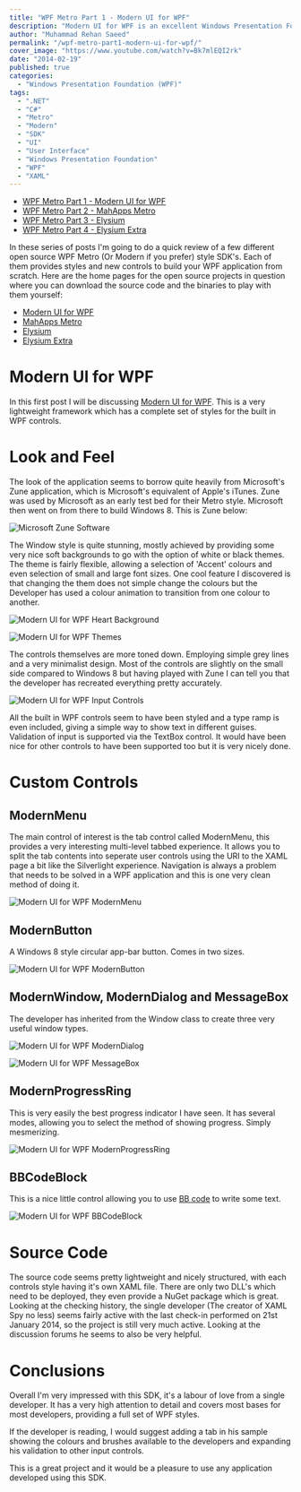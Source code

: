 ```yaml
---
title: "WPF Metro Part 1 - Modern UI for WPF"
description: "Modern UI for WPF is an excellent Windows Presentation Foundation (WPF) SDK providing Metro styles for built in WPF controls and several custom controls."
author: "Muhammad Rehan Saeed"
permalink: "/wpf-metro-part1-modern-ui-for-wpf/"
cover_image: "https://www.youtube.com/watch?v=Bk7mlEQI2rk"
date: "2014-02-19"
published: true
categories:
  - "Windows Presentation Foundation (WPF)"
tags:
  - ".NET"
  - "C#"
  - "Metro"
  - "Modern"
  - "SDK"
  - "UI"
  - "User Interface"
  - "Windows Presentation Foundation"
  - "WPF"
  - "XAML"
---
```


- [WPF Metro Part 1 - Modern UI for WPF](http://rehansaeed.com/wpf-metro-part1-modern-ui-for-wpf/)
- [WPF Metro Part 2 - MahApps Metro](http://rehansaeed.com/wpf-metro-part2-mahapps-metro/)
- [WPF Metro Part 3 - Elysium](http://rehansaeed.com/wpf-metro-part3-elysium/)
- [WPF Metro Part 4 - Elysium Extra](http://rehansaeed.com/wpf-metro-part4-elysium-extra/)

In these series of posts I'm going to do a quick review of a few different open source WPF Metro (Or Modern if you prefer) style SDK's. Each of them provides styles and new controls to build your WPF application from scratch. Here are the home pages for the open source projects in question where you can download the source code and the binaries to play with them yourself:

- [Modern UI for WPF](https://mui.codeplex.com/)
- [MahApps Metro](https://github.com/MahApps)
- [Elysium](https://elysium.codeplex.com/)
- [Elysium Extra](https://elysiumextra.codeplex.com/)

# Modern UI for WPF

In this first post I will be discussing [Modern UI for WPF](https://mui.codeplex.com/). This is a very lightweight framework which has a complete set of styles for the built in WPF controls.

# Look and Feel

The look of the application seems to borrow quite heavily from Microsoft's Zune application, which is Microsoft's equivalent of Apple's iTunes. Zune was used by Microsoft as an early test bed for their Metro style. Microsoft then went on from there to build Windows 8. This is Zune below:

![Microsoft Zune Software](./images/Zune.png)

The Window style is quite stunning, mostly achieved by providing some very nice soft backgrounds to go with the option of white or black themes. The theme is fairly flexible, allowing a selection of 'Accent' colours and even selection of small and large font sizes. One cool feature I discovered is that changing the them does not simple change the colours but the Developer has used a colour animation to transition from one colour to another.

![Modern UI for WPF Heart Background](./images/Modern-UI-for-WPF-2.png)

![Modern UI for WPF Themes](./images/Modern-UI-for-WPF-1.png)

The controls themselves are more toned down. Employing simple grey lines and a very minimalist design. Most of the controls are slightly on the small side compared to Windows 8 but having played with Zune I can tell you that the developer has recreated everything pretty accurately.

![Modern UI for WPF Input Controls](./images/Modern-UI-for-WPF-4.png)

All the built in WPF controls seem to have been styled and a type ramp is even included, giving a simple way to show text in different guises. Validation of input is supported via the TextBox control. It would have been nice for other controls to have been supported too but it is very nicely done.

# Custom Controls

## ModernMenu

The main control of interest is the tab control called ModernMenu, this provides a very interesting multi-level tabbed experience. It allows you to split the tab contents into seperate user controls using the URI to the XAML page a bit like the Silverlight experience. Navigation is always a problem that needs to be solved in a WPF application and this is one very clean method of doing it.

![Modern UI for WPF ModernMenu](./images/Modern-UI-for-WPF-3.png)

## ModernButton

A Windows 8 style circular app-bar button. Comes in two sizes.

![Modern UI for WPF ModernButton](./images/Modern-UI-for-WPF-5.png)

## ModernWindow, ModernDialog and MessageBox

The developer has inherited from the Window class to create three very useful window types.

![Modern UI for WPF ModernDialog](./images/Modern-UI-for-WPF-6.png)

![Modern UI for WPF MessageBox](./images/Modern-UI-for-WPF-7.png)

## ModernProgressRing

This is very easily the best progress indicator I have seen. It has several modes, allowing you to select the method of showing progress. Simply mesmerizing.

![Modern UI for WPF ModernProgressRing](./images/Modern-UI-for-WPF-8.png)

## BBCodeBlock

This is a nice little control allowing you to use [BB code](http://en.wikipedia.org/wiki/BB_code) to write some text.

![Modern UI for WPF BBCodeBlock](./images/Modern-UI-for-WPF-9.png)

# Source Code

The source code seems pretty lightweight and nicely structured, with each controls style having it's own XAML file. There are only two DLL's which need to be deployed, they even provide a NuGet package which is great. Looking at the checking history, the single developer (The creator of XAML Spy no less) seems fairly active with the last check-in performed on 21st January 2014, so the project is still very much active. Looking at the discussion forums he seems to also be very helpful.

# Conclusions

Overall I'm very impressed with this SDK, it's a labour of love from a single developer. It has a very high attention to detail and covers most bases for most developers, providing a full set of WPF styles.

If the developer is reading, I would suggest adding a tab in his sample showing the colours and brushes available to the developers and expanding his validation to other input controls.

This is a great project and it would be a pleasure to use any application developed using this SDK.
